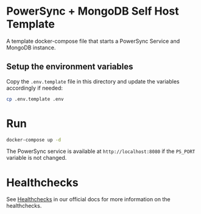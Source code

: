 # PowerSync + MongoDB Self Host Template

A template docker-compose file that starts a PowerSync Service and MongoDB instance.

## Setup the environment variables
Copy the `.env.template` file in this directory and update the variables accordingly if needed:

```bash
cp .env.template .env
```

# Run
```bash
docker-compose up -d
```

The PowerSync service is available at `http://localhost:8080` if the `PS_PORT` variable is not changed.

# Healthchecks

See [Healthchecks](https://powersync.mintlify.app/self-hosting/lifecycle-maintenance/healthchecks#liveness) in our official docs for more information on the healthchecks.